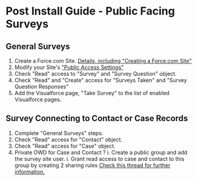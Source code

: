# Post Install Guide - Public Facing Surveys

## General Surveys

1. Create a Force.com Site. [Details, including "Creating a Force.com Site"](http://wiki.developerforce.com/page/An_Introduction_to_Force.com_Sites)
1. Modify your Site's ["Public Access Settings"](https://login.salesforce.com/help/doc/en/sites_public_access_settings.htm)
1. Check "Read" access to "Survey" and "Survey Question" object.
1. Check "Read" and "Create" access for "Surveys Taken" and "Survey Question Responses"
1. Add the Visualforce page, "Take Survey" to the list of enabled Visualforce pages.

## Survey Connecting to Contact or Case Records

1. Complete "General Surveys" steps.
1. Check "Read" access for "Contact" object.
1. Check "Read" access for "Case" object.
1. Private OWD for Case and Contact ?
     i. Create a public group and add the survey site user. 
     i. Grant read access to case and contact to this group by creating 2 sharing rules
 [Check this thread for further information.](http://boards.developerforce.com/t5/Force-com-Labs-Development-and/Survey-Force-Question/m-p/407457#M1197)
